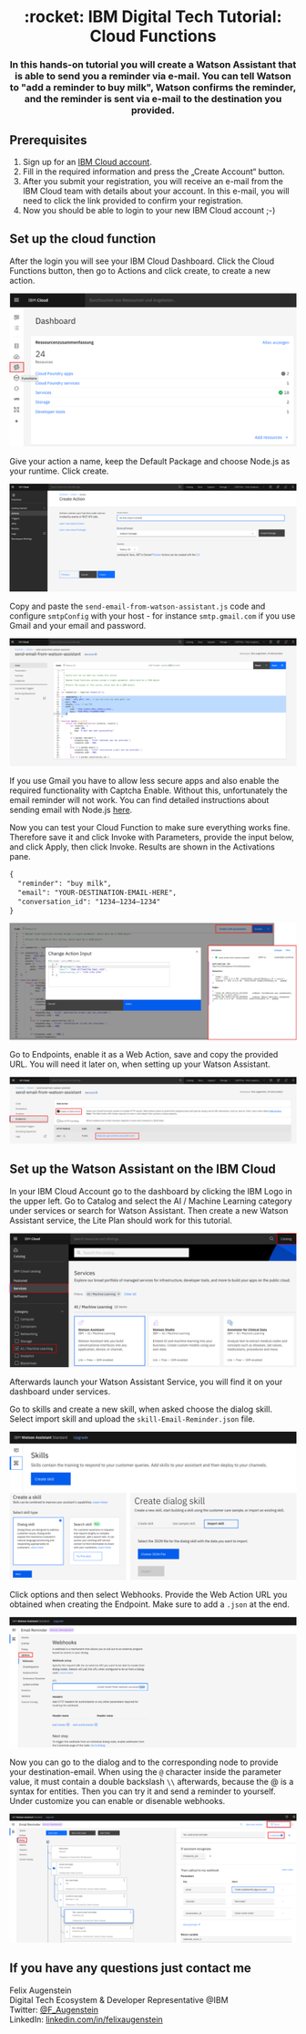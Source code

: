 <h1 align="center" style="border-bottom: none;">:rocket: IBM Digital Tech Tutorial: Cloud Functions</h1>
<h3 align="center">In this hands-on tutorial you will create a Watson Assistant that is able to send you a reminder via e-mail. You can tell Watson to "add a reminder to buy milk", Watson confirms the reminder, and the reminder is sent via e-mail to the destination you provided.</h3>

## Prerequisites

1. Sign up for an [IBM Cloud account](https://cloud.ibm.com/registration).
2. Fill in the required information and press the „Create Account“ button.
3. After you submit your registration, you will receive an e-mail from the IBM Cloud team with details about your account. In this e-mail, you will need to click the link provided to confirm your registration.
4. Now you should be able to login to your new IBM Cloud account ;-)

## Set up the cloud function

After the login you will see your IBM Cloud Dashboard. Click the Cloud Functions button, then go to Actions and click create, to create a new action.

![Cloud Functions Button](readme_images/cloud-functions-button.png)

Give your action a name, keep the Default Package and choose Node.js as your runtime. Click create.

![Create Cloud Function Action](readme_images/create-cloud-function.png)

Copy and paste the `send-email-from-watson-assistant.js` code and configure `smtpConfig` with your host - for instance `smtp.gmail.com` if you use Gmail and your email and password.

![Configure smtpConfig](readme_images/configure-smtpConfig.png)

If you use Gmail you have to allow less secure apps and also enable the required functionality with Captcha Enable. Without this, unfortunately the email reminder will not work. You can find detailed instructions about sending email with Node.js  [here](https://community.nodemailer.com/using-gmail/).

Now you can test your Cloud Function to make sure everything works fine. Therefore save it and click Invoke with Parameters, provide the input below, and click Apply, then click Invoke. Results are shown in the Activations pane.

```
{
  "reminder": "buy milk", 
  "email": "YOUR-DESTINATION-EMAIL-HERE", 
  "conversation_id": "1234–1234–1234"
}
```

![Test Cloud Function](readme_images/test-cloud-function.png)

Go to Endpoints, enable it as a Web Action, save and copy the provided URL. You will need it later on, when setting up your Watson Assistant.

![Create Endpoint Web Action](readme_images/create-endpoint-web-action.png)

## Set up the Watson Assistant on the IBM Cloud

In your IBM Cloud Account go to the dashboard by clicking the IBM Logo in the upper left. Go to Catalog and select the AI / Machine Learning category under services or search for Watson Assistant. Then create a new Watson Assistant service, the Lite Plan should work for this tutorial. 

![Create Watson Assistant](readme_images/create-watson-assistant.png)

Afterwards launch your Watson Assistant Service, you will find it on your dashboard under services.

Go to skills and create a new skill, when asked choose the dialog skill. Select import skill and upload the `skill-Email-Reminder.json` file.

![Import Skill](readme_images/import-skill.png)

Click options and then select Webhooks. Provide the Web Action URL you obtained when creating the Endpoint. Make sure to add a `.json` at the end.

![Add Webhook](readme_images/add-webhook.png)

Now you can go to the dialog and to the corresponding node to provide your destination-email. When using the `@` character inside the parameter value, it must contain a double backslash `\\` afterwards, because the @ is a syntax for entities. Then you can try it and send a reminder to yourself. Under customize you can enable or disenable webhooks.

![Provide Destination Email](readme_images/provide-destination-email.png)

## If you have any questions just contact me
Felix Augenstein<br>
Digital Tech Ecosystem & Developer Representative @IBM<br>
Twitter: [@F_Augenstein](https://twitter.com/F_Augenstein)<br>
LinkedIn: [linkedin.com/in/felixaugenstein](https://www.linkedin.com/in/felixaugenstein/)
